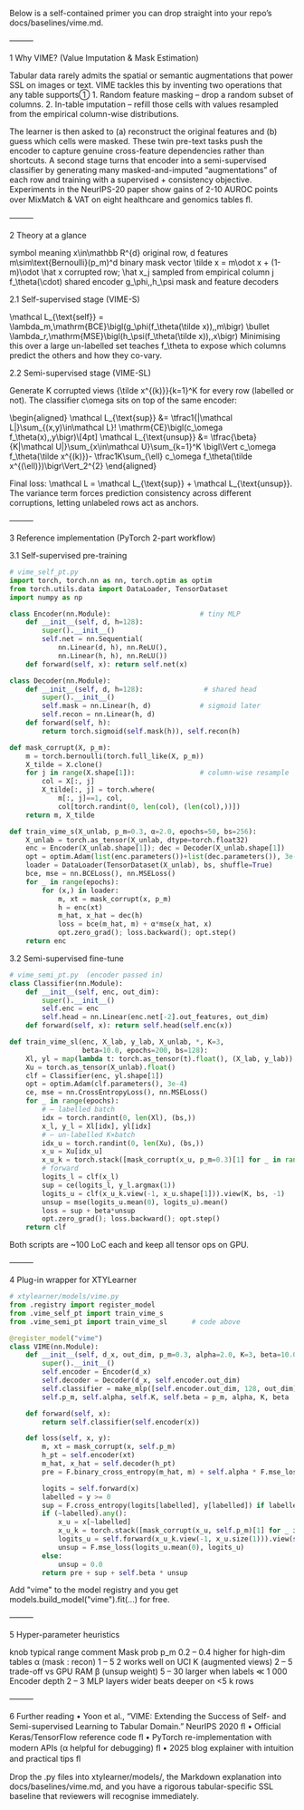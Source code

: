 Below is a self-contained primer you can drop straight into your repo’s docs/baselines/vime.md.

———

1  Why VIME?  (Value Imputation & Mask Estimation)

Tabular data rarely admits the spatial or semantic augmentations that power SSL on images or text. VIME tackles this by inventing two operations that any table supports①
    1.  Random feature masking – drop a random subset of columns.
    2.  In-table imputation – refill those cells with values resampled from the empirical column-wise distributions.

The learner is then asked to (a) reconstruct the original features and (b) guess which cells were masked. These twin pre-text tasks push the encoder to capture genuine cross-feature dependencies rather than shortcuts. A second stage turns that encoder into a semi-supervised classifier by generating many masked-and-imputed “augmentations” of each row and training with a supervised + consistency objective. Experiments in the NeurIPS-20 paper show gains of 2-10 AUROC points over MixMatch & VAT on eight healthcare and genomics tables ﬂ.

———

2  Theory at a glance

symbol    meaning
x\in\mathbb R^{d}    original row, d features
m\sim\text{Bernoulli}(p_m)^d    binary mask vector
\tilde x = m\odot x + (1-m)\odot \hat x    corrupted row; \hat x_j sampled from empirical column j
f_\theta(\cdot)    shared encoder
g_\phi,\,h_\psi    mask and feature decoders

2.1 Self-supervised stage (VIME-S)

\mathcal L_{\text{self}}
= \lambda_m\,\mathrm{BCE}\bigl(g_\phi(f_\theta(\tilde x)),\,m\bigr)
    \bullet    \lambda_r\,\mathrm{MSE}\bigl(h_\psi(f_\theta(\tilde x)),\,x\bigr)
Minimising this over a large un-labelled set teaches f_\theta to expose which columns predict the others and how they co-vary.

2.2 Semi-supervised stage (VIME-SL)

Generate K corrupted views \{\tilde x^{(k)}\}{k=1}^K for every row (labelled or not).
The classifier c\omega sits on top of the same encoder:

\begin{aligned}
\mathcal L_{\text{sup}} &= \tfrac1{|\mathcal L|}\sum_{(x,y)\in\mathcal L}\!
\mathrm{CE}\bigl(c_\omega f_\theta(x),\,y\bigr)\\[4pt]
\mathcal L_{\text{unsup}} &=
\tfrac{\beta}{K|\mathcal U|}\sum_{x\in\mathcal U}\sum_{k=1}^K
\bigl\Vert c_\omega f_\theta(\tilde x^{(k)})-
\tfrac1K\sum_{\ell} c_\omega f_\theta(\tilde x^{(\ell)})\bigr\Vert_2^{2}
\end{aligned}

Final loss: \mathcal L = \mathcal L_{\text{sup}} + \mathcal L_{\text{unsup}}.
The variance term forces prediction consistency across different corruptions, letting unlabeled rows act as anchors.

———

3  Reference implementation (PyTorch 2-part workflow)

3.1 Self-supervised pre-training

```python
# vime_self_pt.py
import torch, torch.nn as nn, torch.optim as optim
from torch.utils.data import DataLoader, TensorDataset
import numpy as np

class Encoder(nn.Module):                      # tiny MLP
    def __init__(self, d, h=128):
        super().__init__()
        self.net = nn.Sequential(
            nn.Linear(d, h), nn.ReLU(),
            nn.Linear(h, h), nn.ReLU())
    def forward(self, x): return self.net(x)

class Decoder(nn.Module):
    def __init__(self, d, h=128):               # shared head
        super().__init__()
        self.mask = nn.Linear(h, d)            # sigmoid later
        self.recon = nn.Linear(h, d)
    def forward(self, h):
        return torch.sigmoid(self.mask(h)), self.recon(h)

def mask_corrupt(X, p_m):
    m = torch.bernoulli(torch.full_like(X, p_m))
    X_tilde = X.clone()
    for j in range(X.shape[1]):                # column-wise resample
        col = X[:, j]
        X_tilde[:, j] = torch.where(
            m[:, j]==1, col,
            col[torch.randint(0, len(col), (len(col),))])
    return m, X_tilde

def train_vime_s(X_unlab, p_m=0.3, α=2.0, epochs=50, bs=256):
    X_unlab = torch.as_tensor(X_unlab, dtype=torch.float32)
    enc = Encoder(X_unlab.shape[1]); dec = Decoder(X_unlab.shape[1])
    opt = optim.Adam(list(enc.parameters())+list(dec.parameters()), 3e-4)
    loader = DataLoader(TensorDataset(X_unlab), bs, shuffle=True)
    bce, mse = nn.BCELoss(), nn.MSELoss()
    for _ in range(epochs):
        for (x,) in loader:
            m, xt = mask_corrupt(x, p_m)
            h = enc(xt)
            m_hat, x_hat = dec(h)
            loss = bce(m_hat, m) + α*mse(x_hat, x)
            opt.zero_grad(); loss.backward(); opt.step()
    return enc
```

3.2 Semi-supervised fine-tune

```python
# vime_semi_pt.py  (encoder passed in)
class Classifier(nn.Module):
    def __init__(self, enc, out_dim):
        super().__init__()
        self.enc = enc
        self.head = nn.Linear(enc.net[-2].out_features, out_dim)
    def forward(self, x): return self.head(self.enc(x))

def train_vime_sl(enc, X_lab, y_lab, X_unlab, *, K=3,
                  beta=10.0, epochs=200, bs=128):
    Xl, yl = map(lambda t: torch.as_tensor(t).float(), (X_lab, y_lab))
    Xu = torch.as_tensor(X_unlab).float()
    clf = Classifier(enc, yl.shape[1])
    opt = optim.Adam(clf.parameters(), 3e-4)
    ce, mse = nn.CrossEntropyLoss(), nn.MSELoss()
    for _ in range(epochs):
        # — labelled batch
        idx = torch.randint(0, len(Xl), (bs,))
        x_l, y_l = Xl[idx], yl[idx]
        # — un-labelled K×batch
        idx_u = torch.randint(0, len(Xu), (bs,))
        x_u = Xu[idx_u]
        x_u_k = torch.stack([mask_corrupt(x_u, p_m=0.3)[1] for _ in range(K)])
        # forward
        logits_l = clf(x_l)
        sup = ce(logits_l, y_l.argmax(1))
        logits_u = clf(x_u_k.view(-1, x_u.shape[1])).view(K, bs, -1)
        unsup = mse(logits_u.mean(0), logits_u).mean()
        loss = sup + beta*unsup
        opt.zero_grad(); loss.backward(); opt.step()
    return clf
```

Both scripts are ~100 LoC each and keep all tensor ops on GPU.

———

4  Plug-in wrapper for XTYLearner

```python
# xtylearner/models/vime.py
from .registry import register_model
from .vime_self_pt import train_vime_s
from .vime_semi_pt import train_vime_sl      # code above

@register_model("vime")
class VIME(nn.Module):
    def __init__(self, d_x, out_dim, p_m=0.3, alpha=2.0, K=3, beta=10.0):
        super().__init__()
        self.encoder = Encoder(d_x)
        self.decoder = Decoder(d_x, self.encoder.out_dim)
        self.classifier = make_mlp([self.encoder.out_dim, 128, out_dim])
        self.p_m, self.alpha, self.K, self.beta = p_m, alpha, K, beta

    def forward(self, x):
        return self.classifier(self.encoder(x))

    def loss(self, x, y):
        m, xt = mask_corrupt(x, self.p_m)
        h_pt = self.encoder(xt)
        m_hat, x_hat = self.decoder(h_pt)
        pre = F.binary_cross_entropy(m_hat, m) + self.alpha * F.mse_loss(x_hat, x)

        logits = self.forward(x)
        labelled = y >= 0
        sup = F.cross_entropy(logits[labelled], y[labelled]) if labelled.any() else 0.0
        if (~labelled).any():
            x_u = x[~labelled]
            x_u_k = torch.stack([mask_corrupt(x_u, self.p_m)[1] for _ in range(self.K)])
            logits_u = self.forward(x_u_k.view(-1, x_u.size(1))).view(self.K, x_u.size(0), -1)
            unsup = F.mse_loss(logits_u.mean(0), logits_u)
        else:
            unsup = 0.0
        return pre + sup + self.beta * unsup
```

Add "vime" to the model registry and you get models.build_model("vime").fit(...) for free.

———

5  Hyper-parameter heuristics

knob    typical range    comment
Mask prob p_m    0.2 – 0.4    higher for high-dim tables
α (mask : recon)    1 – 5    2 works well on UCI
K (augmented views)    2 – 5    trade-off vs GPU RAM
β (unsup weight)    5 – 30    larger when labels ≪ 1 000
Encoder depth    2 – 3 MLP layers    wider beats deeper on <5 k rows

———

6  Further reading
    •  Yoon et al., “VIME: Extending the Success of Self- and Semi-supervised Learning to Tabular Domain.” NeurIPS 2020 ﬂ
    •  Official Keras/TensorFlow reference code ﬂ
    •  PyTorch re-implementation with modern APIs (α helpful for debugging) ﬂ
    •  2025 blog explainer with intuition and practical tips ﬂ

Drop the .py files into xtylearner/models/, the Markdown explanation into docs/baselines/vime.md, and you have a rigorous tabular-specific SSL baseline that reviewers will recognise immediately.
